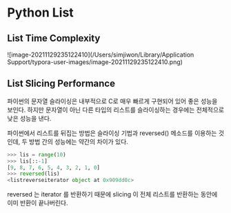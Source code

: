 # Python List 



## List Time Complexity 

![image-20211129235122410](/Users/simjiwon/Library/Application Support/typora-user-images/image-20211129235122410.png)

## List Slicing Performance

파이썬의 문자열 슬라이싱은 내부적으로 C로 매우 빠르게 구현되어 있어 좋은 성능을 보인다. 하지만 문자열이 아닌 다른 타입의 리스트를 슬라이싱하는 경우에는 전체적으로 낮은 성능을 낸다. 

파이썬에서 리스트를 뒤집는 방법은 슬라이싱 기법과 reversed() 메소드를 이용하는 것인데, 두 방법 간의 성능에는 약간의 차이가 있다. 

```python
>>> lis = range(10)
>>> lis[::-1]
[9, 8, 7, 6, 5, 4, 3, 2, 1, 0]
>>> reversed(lis)
<listreverseiterator object at 0x909dd0c>
```

reversed 는 iterator 를 반환하기 때문에 slicing 이 전체 리스트를 반환하는 동안에 이미 반환이 끝나버린다.